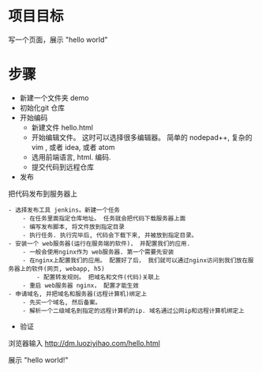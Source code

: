 # 项目目标
写一个页面，展示 "hello world"

# 步骤

- 新建一个文件夹 demo
- 初始化git 仓库
- 开始编码
	- 新建文件 hello.html
	- 开始编辑文件。 这时可以选择很多编辑器。 简单的 nodepad++, 复杂的vim , 或者 idea, 或者 atom
	- 选用前端语言, html. 编码.
	- 提交代码到远程仓库
- 发布

把代码发布到服务器上

	- 选择发布工具 jenkins。新建一个任务
		- 在任务里面指定仓库地址。 任务就会把代码下载服务器上面
		- 编写发布脚本, 将文件放到指定目录
		- 执行任务. 执行完毕后, 代码会下载下来, 并被放到指定目录。 
	- 安装一个 web服务器(运行在服务端的软件)， 并配置我们的应用. 
		- 一般会使用nginx作为 web服务器. 第一个需要先安装
		- 在nginx上配置我们的应用。 配置好了后， 我们就可以通过nginx访问到我们放在服务器上的软件(网页, webapp, h5)
			- 配置转发规则。 把域名和文件(代码)关联上
		- 重启 web服务器 nginx， 配置才能生效
	- 申请域名, 并把域名和服务器(远程计算机)绑定上
		- 先买一个域名, 然后备案。
		- 解析一个二级域名到指定的远程计算机的ip. 域名通过公网ip和远程计算机绑定上
- 验证

浏览器输入 http://dm.luoziyihao.com/hello.html

展示 "hello world!"

